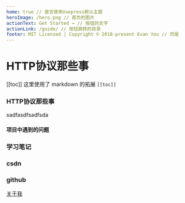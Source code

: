 ```yaml
---
home: true // 是否使用Vuepress默认主题
heroImage: /hero.png // 首页的图片
actionText: Get Started → // 按钮的文字
actionLink: /guide/ // 按钮跳转的目录
footer: MIT Licensed | Copyright © 2018-present Evan You // 页尾
---
```

# HTTP协议那些事
[[toc]]
这里使用了 markdown 的拓展 `[[toc]]`

### HTTP协议那些事
sadfasdfsadfsda
#### 项目中遇到的问题
### 学习笔记
### csdn
### github

[关于我](/about/)
